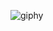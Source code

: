 ![giphy](https://github.com/Resonanc3/Resonanc3/assets/79844632/b4bd5d88-7181-45e7-b3b3-2cd5c64a75b6)
